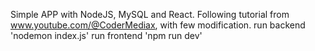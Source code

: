 Simple APP with NodeJS, MySQL and React. Following tutorial from www.youtube.com/@CoderMediax, with few modification.
run backend 'nodemon index.js'
run frontend 'npm run dev'
